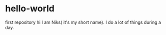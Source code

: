 # hello-world
first repository
hi I am Niks( it's my short name). I do a lot of things during a day.
